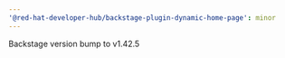```yaml
---
'@red-hat-developer-hub/backstage-plugin-dynamic-home-page': minor
---
```


Backstage version bump to v1.42.5
